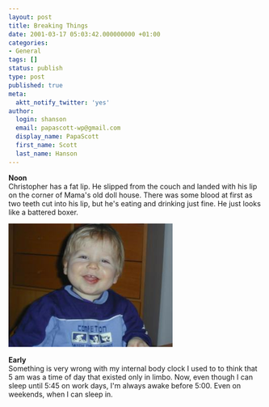 ```yaml
---
layout: post
title: Breaking Things
date: 2001-03-17 05:03:42.000000000 +01:00
categories:
- General
tags: []
status: publish
type: post
published: true
meta:
  aktt_notify_twitter: 'yes'
author:
  login: shanson
  email: papascott-wp@gmail.com
  display_name: PapaScott
  first_name: Scott
  last_name: Hanson
---
```

<p><b>Noon</b><br />
Christopher has a fat lip. He slipped from the couch and landed with his lip on the corner of Mama's old doll house. There was some blood at first as two teeth cut into his lip, but he's eating and drinking just fine. He just looks like a battered boxer.</p>
<p><img src="/wordpress/wp-content/uploads/2001/03/crhboxer.jpg" height="244" width="325" border="0" alt="crhboxer.jpg: " /></p>
<p><b>Early</b><br />
Something is very wrong with my internal body clock I used to to think that 5 am was a time of day that existed only in limbo. Now, even though I can sleep until 5:45 on work days, I'm always awake before 5:00. Even on weekends, when I can sleep in.</p>
